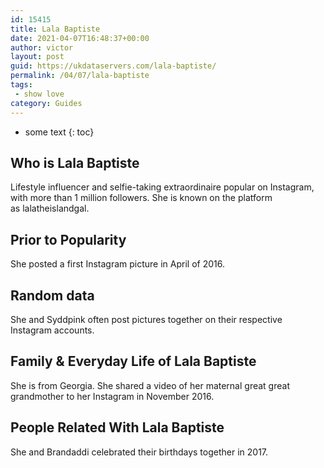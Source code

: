```yaml
---
id: 15415
title: Lala Baptiste
date: 2021-04-07T16:48:37+00:00
author: victor
layout: post
guid: https://ukdataservers.com/lala-baptiste/
permalink: /04/07/lala-baptiste
tags:
 - show love
category: Guides
---
```


* some text
{: toc}


## Who is Lala Baptiste



Lifestyle influencer and selfie-taking extraordinaire popular on Instagram, with more than 1 million followers. She is known on the platform as lalatheislandgal.

                
                
                
## Prior to Popularity



She posted a first Instagram picture in April of 2016.

                
                
                
## Random data



She and Syddpink often post pictures together on their respective Instagram accounts.

                
                
                
## Family & Everyday Life of Lala Baptiste



She is from Georgia. She shared a video of her maternal great great grandmother to her Instagram in November 2016.

                
                
                
## People Related With Lala Baptiste



She and Brandaddi celebrated their birthdays together in 2017.

                
              
            
          
          
          
